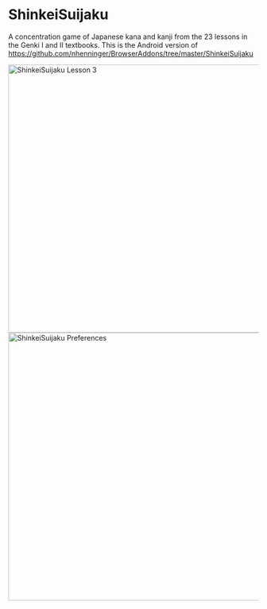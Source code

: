 # ShinkeiSuijaku

A concentration game of Japanese kana and kanji from the 23 lessons in the Genki I and II textbooks.  This is the Android version of https://github.com/nhenninger/BrowserAddons/tree/master/ShinkeiSuijaku

<img src="https://raw.githubusercontent.com/nhenninger/AndroidProjects/master/Screenshots/ShinkeiSuijakuLesson3.png" alt="ShinkeiSuijaku Lesson 3" height="540" width="960" />
<img src="https://raw.githubusercontent.com/nhenninger/AndroidProjects/master/Screenshots/ShinkeiSuijakuPrefs.png" alt="ShinkeiSuijaku Preferences" height="540" width="960" />
